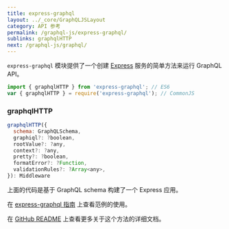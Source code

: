 ```yaml
---
title: express-graphql
layout: ../_core/GraphQLJSLayout
category: API 参考
permalink: /graphql-js/express-graphql/
sublinks: graphqlHTTP
next: /graphql-js/graphql/
---
```


`express-graphql` 模块提供了一个创建 [Express](https://expressjs.com/) 服务的简单方法来运行 GraphQL API。

```js
import { graphqlHTTP } from 'express-graphql'; // ES6
var { graphqlHTTP } = require('express-graphql'); // CommonJS
```

### graphqlHTTP

```js
graphqlHTTP({
  schema: GraphQLSchema,
  graphiql?: ?boolean,
  rootValue?: ?any,
  context?: ?any,
  pretty?: ?boolean,
  formatError?: ?Function,
  validationRules?: ?Array<any>,
}): Middleware
```

上面的代码是基于 GraphQL schema 构建了一个 Express 应用。

在 [express-graphql 指南](/graphql-js/running-an-express-graphql-server/) 上查看范例的使用。

在 [GitHub README](https://github.com/graphql/express-graphql) 上查看更多关于这个方法的详细文档。
